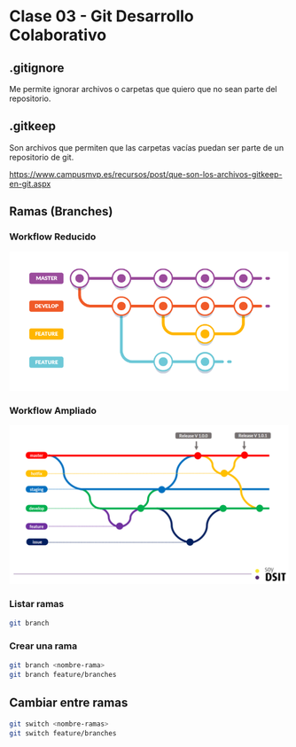 # Clase 03 - Git Desarrollo Colaborativo

## .gitignore
Me permite ignorar archivos o carpetas que quiero que no sean parte del repositorio.

## .gitkeep
Son archivos que permiten que las carpetas vacías puedan ser parte de un repositorio de git.

<https://www.campusmvp.es/recursos/post/que-son-los-archivos-gitkeep-en-git.aspx>

## Ramas (Branches)

### Workflow Reducido
![workflow-reducido](_ref/workflow-reducido.png)

### Workflow Ampliado
![workflow-ampliado](_ref/workflow-ampliado.png)


### Listar ramas

```sh
git branch 
```

### Crear una rama

```sh
git branch <nombre-rama>
git branch feature/branches
```

## Cambiar entre ramas

```sh
git switch <nombre-ramas>
git switch feature/branches
```


